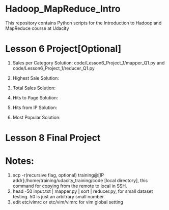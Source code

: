 # Hadoop_MapReduce_Intro
This repository contains Python scripts for the Introduction to Hadoop and MapReduce course at Udacity

# Lesson 6 Project[Optional]
1. Sales per Category
Solution: code/Lesson6_Project_1/mapper_Q1.py and code/Lesson6_Project_1/reducer_Q1.py

2. Highest Sale
Solution:

3. Total Sales
Solution:

4. Hits to Page
Solution:

5. Hits from IP
Solution:

6. Most Popular
Solution:


# Lesson 8 Final Project

# Notes:

1. scp -r(recursive flag, optional) training@[IP addr]:/home/training/udacity_training/code [local directory], this command for copying from the remote to local in SSH.
2. head -50 input.txt | mapper.py | sort | reducer.py, for small dataset testing. 50 is just an arbitrary small number.
3. edit etc/vimrc or etc/vim/vimrc for vim global setting
